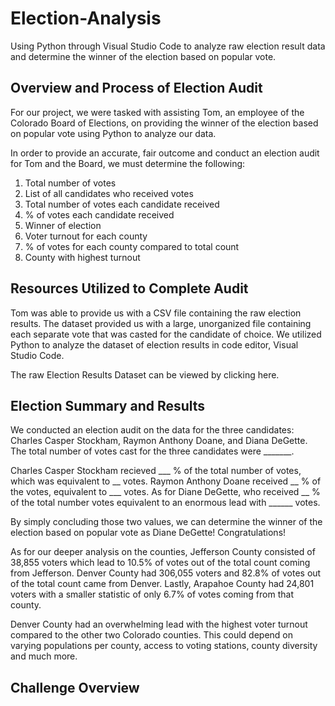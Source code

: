 # Election-Analysis
Using Python through Visual Studio Code to analyze raw election result data and determine the winner of the election based on popular vote.
## Overview and Process of Election Audit
For our project, we were tasked with assisting Tom, an employee of the Colorado Board of Elections, on providing the winner of the election based on popular vote using Python to analyze our data. 

In order to provide an accurate, fair outcome and conduct an election audit for Tom and the Board, we must determine the following:

1. Total number of votes
2. List of all candidates who received votes
3. Total number of votes each candidate received
4. % of votes each candidate received
5. Winner of election
6. Voter turnout for each county
7. % of votes for each county compared to total count
8. County with highest turnout

## Resources Utilized to Complete Audit
Tom was able to provide us with a CSV file containing the raw election results.  The dataset provided us with a large, unorganized file containing each separate vote that was casted for the candidate of choice. We utilized Python to analyze the dataset of election results in code editor, Visual Studio Code.

The raw Election Results Dataset can be viewed by clicking here.

## Election Summary and Results
We conducted an election audit on the data for the three candidates: Charles Casper Stockham, Raymon Anthony Doane, and Diana DeGette. The total number of votes cast for the three candidates were _______.

Charles Casper Stockham recieved ___ % of the total number of votes, which was equivalent to __ votes. Raymon Anthony Doane received __ % of the votes, equivalent to ___ votes.  As for Diane DeGette, who received __ % of the total number votes equivalent to an enormous lead with ______ votes. 

By simply concluding those two values, we can determine the winner of the election based on popular vote as Diane DeGette! Congratulations!

As for our deeper analysis on the counties, Jefferson County consisted of 38,855 voters which lead to 10.5% of votes out of the total count coming from Jefferson. Denver County had 306,055 voters and 82.8% of votes out of the total count came from Denver. Lastly,
Arapahoe County had 24,801 voters with a smaller statistic of only 6.7% of votes coming from that county.

Denver County had an overwhelming lead with the highest voter turnout compared to the other two Colorado counties.  This could depend on varying populations per county, access to voting stations, county diversity and much more.
## Challenge Overview

